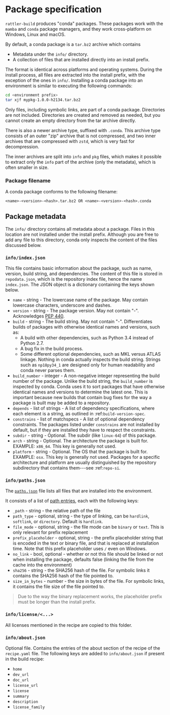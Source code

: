 # Package specification

`rattler-build` produces "conda" packages. These packages work with the `mamba`
and `conda` package managers, and they work cross-platform on Windows, Linux and
macOS.

By default, a conda package is a `tar.bz2` archive which contains

* Metadata under the `info/` directory.
* A collection of files that are installed directly into an install prefix.

The format is identical across platforms and operating systems. During the
install process, all files are extracted into the install prefix, with the
exception of the ones in `info/`. Installing a conda package into an environment
is similar to executing the following commands:

```bash
cd <environment prefix>
tar xjf mypkg-1.0.0-h2134.tar.bz2
```

Only files, including symbolic links, are part of a conda package. Directories
are not included. Directories are created and removed as needed, but you cannot
create an empty directory from the tar archive directly.

There is also a newer archive type, suffixed with `.conda`. This archive type
consists of an outer "zip" archive that is not compressed, and two inner
archives that are compressed with `zstd`, which is very fast for decompression. 

The inner archives are split into `info` and `pkg` files, which makes it
possible to extract only the `info` part of the archive (only the metadata),
which is often smaller in size.

### Package filename

A conda package conforms to the following filename:

```
<name>-<version>-<hash>.tar.bz2 OR <name>-<version>-<hash>.conda
```

## Package metadata

The `info/` directory contains all metadata about a package. Files in this
location are not installed under the install prefix. Although you are free to
add any file to this directory, conda only inspects the content of the files
discussed below.

### `info/index.json`

This file contains basic information about the package, such as name, version,
build string, and dependencies. The content of this file is stored in
`repodata.json`, which is the repository index file, hence the name
`index.json`. The JSON object is a dictionary containing the keys shown below. 


* `name` - string - The lowercase name of the package. May contain lowercase
characters, underscore and dashes.
* `version` - string - The package version. May not contain "-". Acknowledges
  [PEP 440](https://www.python.org/dev/peps/pep-0440/).
* `build` - string - The build string. May not contain "-". Differentiates
  builds of packages with otherwise identical names and versions, such as:
  * A build with other dependencies, such as Python 3.4 instead of Python 2.7.
  * A bug fix in the build process.
  * Some different optional dependencies, such as MKL versus ATLAS linkage.
    Nothing in conda actually inspects the build string. Strings such as
    `np18py34_1` are designed only for human readability and conda never parses
    them.
* `build_number` - integer - A non-negative integer representing the build
  number of the package. Unlike the build string, the `build_number` is
  inspected by conda. Conda uses it to sort packages that have otherwise
  identical names and versions to determine the latest one. This is important
  because new builds that contain bug fixes for the way a package is built may
  be added to a repository.
* `depends` - list of strings - A list of dependency specifications, where each
  element is a string, as outlined in :ref:`build-version-spec`.
* `constrains` - list of matchspecs - A list of optional dependency constraints.
  The packages listed under `constrains` are not installed by default, but if
  they are installed they have to respect the constraints.
* `subdir` - string - Optional. The subdir (like `linux-64`) of this package.
* `arch` - string - Optional. The architecture the package is built for.
  EXAMPLE: `x86_64`. This key is generally not used.
* `platform` - string - Optional. The OS that the package is built for. EXAMPLE:
  `osx`. This key is generally not used. Packages for a specific architecture
  and platform are usually distinguished by the repository subdirectory that
  contains them---see :ref:`repo-si`.

### `info/paths.json`

The
[`paths.json`](https://docs.rs/rattler_conda_types/latest/rattler_conda_types/package/struct.PathsJson.html)
file lists all files that are installed into the environment.

It consists of a list of [path
entries](https://docs.rs/rattler_conda_types/latest/rattler_conda_types/package/struct.PathsEntry.html),
each with the following keys:

* `_path` - string - the relative path of the file
* `path_type` - optional, string - the type of linking, can be `hardlink`,
  `softlink`, or `directory`. Default is `hardlink`.
* `file_mode` - optional, string - the file mode can be `binary` or `text`. This
  is only relevant for prefix replacement
* `prefix_placeholder` - optional, string - the prefix placeholder string that
  is encoded in the text or binary file, and that is replaced at installation
  time. Note that this prefix placeholder uses `/` even on Windows.
* `no_link` - bool, optional - whether or not this file should be linked or not
  when installing the package, defaults false (linking the file from the cache
  into the environment)
* `sha256` - string - the SHA256 hash of the file. For symbolic links it
  contains the SHA256 hash of the file pointed to.
* `size_in_bytes` - number - the size in bytes of the file. For symbolic links,
  it contains the file size of the file pointed to.

> Due to the way the binary replacement works, the placeholder prefix must be
> longer than the install prefix.

### `info/license/<...>`

All licenses mentioned in the recipe are copied to this folder.

### `info/about.json`

Optional file. Contains the entries of the about section of the recipe of the
`recipe.yaml` file. The following keys are added to `info/about.json` if present
in the build recipe:

* `home`
* `dev_url`
* `doc_url`
* `license_url`
* `license`
* `summary`
* `description`
* `license_family`



<!--

### `info/recipe/...`

A directory containing the full contents of the build recipe.

meta.yaml.rendered
------------------

The fully rendered build recipe. See :doc:`../resources/commands/conda-render`.

This directory is present only when the the `include_recipe` flag
is `True` in the :ref:`meta-build`.

-->